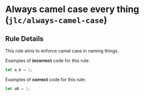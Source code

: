 # Always camel case every thing (`jlc/always-camel-case`)

<!-- end auto-generated rule header -->

## Rule Details

This rule aims to enforce camal case in naming things.

Examples of **incorrect** code for this rule:

```js
let a_b = 1;
```

Examples of **correct** code for this rule:

```js
let aB = 1;
```
